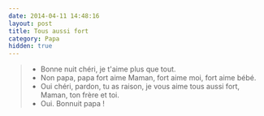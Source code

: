 ```yaml
---
date: 2014-04-11 14:48:16
layout: post
title: Tous aussi fort
category: Papa
hidden: true
---
```


> - Bonne nuit chéri, je t'aime plus que tout.
> - Non papa, papa fort aime Maman, fort aime moi, fort aime bébé.
> - Oui chéri, pardon, tu as raison, je vous aime tous aussi fort, Maman, ton frère et toi.
> - Oui. Bonnuit papa !

